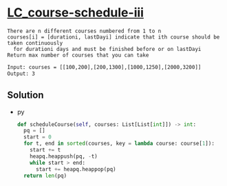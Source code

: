 # [LC_course-schedule-iii](https://leetcode.com/problems/course-schedule-iii)

```en
There are n different courses numbered from 1 to n
courses[i] = [durationi, lastDayi] indicate that ith course should be taken continuously
  for durationi days and must be finished before or on lastDayi
Return max number of courses that you can take
```

```txt
Input: courses = [[100,200],[200,1300],[1000,1250],[2000,3200]]
Output: 3
```

## Solution

* py

  ```py
  def scheduleCourse(self, courses: List[List[int]]) -> int:
    pq = []
    start = 0
    for t, end in sorted(courses, key = lambda course: course[1]):
      start += t
      heapq.heappush(pq, -t)
      while start > end:
        start += heapq.heappop(pq)
    return len(pq)
  ```
